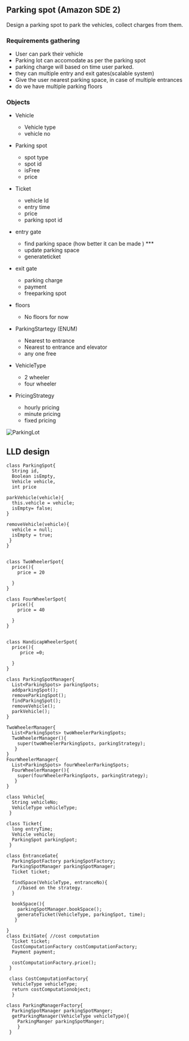 ## Parking spot (Amazon SDE 2)

Design a parking spot to park the vehicles, collect charges from them.

### Requirements gathering 
- User can park their vehicle
- Parking lot can accomodate as per the parking spot
- parking charge will based on time user parked.
- they can multiple entry and exit gates(scalable system)
- Give the user nearest parking space, in case of multiple entrances
- do we have multiple parking floors


### Objects
- Vehicle 
  - Vehicle type
  - vehicle no
  
- Parking spot
  - spot type 
  - spot id
  - isFree
  - price
  
- Ticket
  - vehicle Id
  - entry time
  - price
  - parking spot id
  
- entry gate
  - find parking space (how better it can be made ) ***
  - update parking space
  - generateticket
  
- exit gate
  - parking charge
  - payment
  - freeparking spot
  
- floors
  - No floors for now
  
- ParkingStartegy (ENUM)
  - Nearest to entrance
  - Nearest to entrance and elevator
  - any one free
  
- VehicleType 
  - 2 wheeler
  - four wheeler
  
- PricingStrategy
  - hourly pricing 
  - minute pricing
  - fixed pricing


![ParkingLot](https://user-images.githubusercontent.com/52795644/220273105-9690a19b-9574-46f4-99d4-1987956b0533.png)


## LLD design

```
class ParkingSpot{
  String id,
  Boolean isEmpty,
  Vehicle vehicle,
  int price

parkVehicle(vehicle){
  this.vehicle = vehicle;
  isEmpty= false;
}

removeVehicle(vehicle){
  vehicle = null;
  isEmpty = true;
 }
}
```

```

class TwoWheelerSpot{
  price(){
    price = 20

  }
}

class FourWheelerSpot{
  price(){
    price = 40 

  }
}


class HandicapWheelerSpot{
  price(){
     price =0; 
    
  }
}
```
```
class ParkingSpotManager{
  List<ParkingSpots> parkingSpots;
  addparkingSpot();
  removeParkingSpot();
  findParkingSpot();
  removeVehicle();
  parkVehicle();
}

TwoWheelerManager{
  List<ParkingSpots> twoWheelerParkingSpots;
  TwoWheelerManager(){
    super(twoWheelerParkingSpots, parkingStrategy);
   }
}
FourWheelerManager{
  List<ParkingSpots> fourWheelerParkingSpots;
  FourWheelerManager(){
    super(fourWheelerParkingSpots, parkingStrategy);
   }
}

``` 
```
class Vehicle{
  String vehicleNo;
  VehicleType vehicleType;
 }
 
class Ticket{
  long entryTime;
  Vehicle vehicle;
  ParkingSpot parkingSpot;
 }

class EntranceGate{
  ParkingSpotFactory parkingSpotFactory;
  ParkingSpotManager parkingSpotManager;
  Ticket ticket;
  
  findSpace(VehicleType, entranceNo){
    //based on the strategy.
  }
  
  bookSpace(){
    parkingSpotManager.bookSpace();
    generateTicket(VehicleType, parkingSpot, time);
   } 
  
}
class ExitGate{ //cost computation 
  Ticket ticket;
  CostComputationFactory costComputationFactory;
  Payment payment;
  
  costComputationFactory.price();
 }
 
 class CostComputationFactory{
  VehicleType vehicleType;
  return costComputationobject;
  }

class ParkingManagerFactory{
  ParkingSpotManager parkingSpotManger;
  getParkingManager(VehicleType vehicleType){
    ParkingManger parkingSpotManger;
    }
 }   

